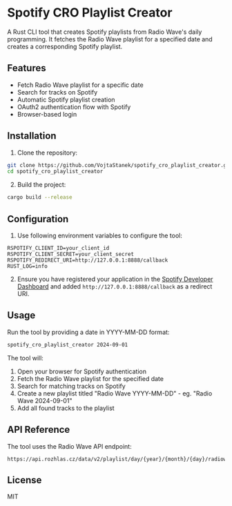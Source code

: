 # Spotify CRO Playlist Creator

A Rust CLI tool that creates Spotify playlists from Radio Wave's daily programming. It fetches the Radio Wave playlist for a specified date and creates a corresponding Spotify playlist.

## Features

- Fetch Radio Wave playlist for a specific date
- Search for tracks on Spotify
- Automatic Spotify playlist creation
- OAuth2 authentication flow with Spotify
- Browser-based login

## Installation

1. Clone the repository:
```bash
git clone https://github.com/VojtaStanek/spotify_cro_playlist_creator.git
cd spotify_cro_playlist_creator
```

2. Build the project:
```bash
cargo build --release
```

## Configuration

1. Use following environment variables to configure the tool:
```
RSPOTIFY_CLIENT_ID=your_client_id
RSPOTIFY_CLIENT_SECRET=your_client_secret
RSPOTIFY_REDIRECT_URI=http://127.0.0.1:8888/callback
RUST_LOG=info
```

2. Ensure you have registered your application in the [Spotify Developer Dashboard](https://developer.spotify.com/dashboard) and added `http://127.0.0.1:8888/callback` as a redirect URI.

## Usage

Run the tool by providing a date in YYYY-MM-DD format:

```bash
spotify_cro_playlist_creator 2024-09-01
```

The tool will:
1. Open your browser for Spotify authentication
2. Fetch the Radio Wave playlist for the specified date
3. Search for matching tracks on Spotify
4. Create a new playlist titled "Radio Wave YYYY-MM-DD" - eg. "Radio Wave 2024-09-01"
5. Add all found tracks to the playlist

## API Reference

The tool uses the Radio Wave API endpoint:
```
https://api.rozhlas.cz/data/v2/playlist/day/{year}/{month}/{day}/radiowave.json
```

## License

MIT
